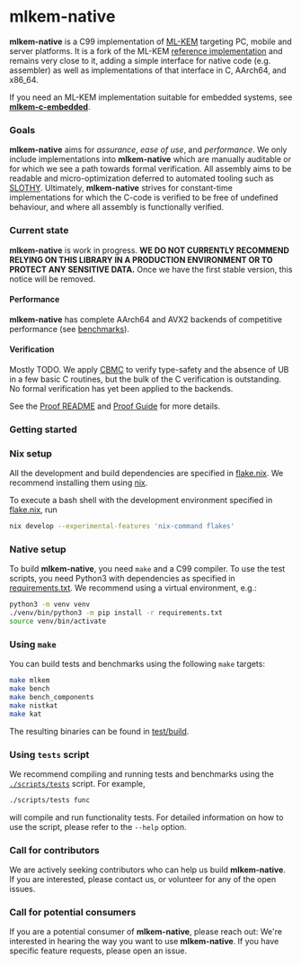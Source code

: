 [//]: # (SPDX-License-Identifier: CC-BY-4.0)

# mlkem-native

**mlkem-native** is a C99 implementation of [ML-KEM](https://doi.org/10.6028/NIST.FIPS.203.ipd) targeting
PC, mobile and server platforms. It is a fork of the ML-KEM [reference
implementation](https://github.com/pq-crystals/kyber/tree/main/ref) and remains very close to it, adding a simple
interface for native code (e.g. assembler) as well as implementations of that interface in C, AArch64, and x86_64.

If you need an ML-KEM implementation suitable for embedded systems, see
[**mlkem-c-embedded**](https://github.com/pq-code-package/mlkem-c-embedded/).


### Goals

**mlkem-native** aims for _assurance_, _ease of use_, and _performance_. We only include implementations into
**mlkem-native** which are manually auditable or for which we see a path towards formal verification. All assembly aims
to be readable and micro-optimization deferred to automated tooling such as
[SLOTHY](https://slothy-optimizer.github.io/slothy/). Ultimately, **mlkem-native** strives for constant-time
implementations for which the C-code is verified to be free of undefined behaviour, and where all assembly is
functionally verified.

### Current state

**mlkem-native** is work in progress. **WE DO NOT CURRENTLY RECOMMEND RELYING ON THIS LIBRARY IN A PRODUCTION
ENVIRONMENT OR TO PROTECT ANY SENSITIVE DATA.** Once we have the first stable version, this notice will be removed.

#### Performance

**mlkem-native** has complete AArch64 and AVX2 backends of competitive performance (see
[benchmarks](https://pq-code-package.github.io/mlkem-native/dev/bench/)).

#### Verification

Mostly TODO. We apply [CBMC](https://github.com/diffblue/cbmc) to verify type-safety and the absence of
UB in a few basic C routines, but the bulk of the C verification
is outstanding. No formal verification has yet been applied to the backends.

See the [Proof README](cbmc/proofs/README.md) and [Proof Guide](cbmc/proofs/proof_guide.md) for more details.

### Getting started

### Nix setup

All the development and build dependencies are specified in [flake.nix](flake.nix). We recommend installing them using
[nix](https://nixos.org/download/).

To execute a bash shell with the development environment specified in [flake.nix](flake.nix), run
```bash
nix develop --experimental-features 'nix-command flakes'
```

### Native setup

To build **mlkem-native**, you need `make` and a C99 compiler. To use the test scripts, you need Python3 with
dependencies as specified in [requirements.txt](requirements.txt). We recommend using a virtual environment, e.g.:

```bash
python3 -m venv venv
./venv/bin/python3 -m pip install -r requirements.txt
source venv/bin/activate
```

### Using `make`

You can build tests and benchmarks using the following `make` targets:

```bash
make mlkem
make bench
make bench_components
make nistkat
make kat
```

The resulting binaries can be found in [test/build](test/build).

### Using `tests` script

We recommend compiling and running tests and benchmarks using the [`./scripts/tests`](scripts/tests) script. For
example,

```bash
./scripts/tests func
```

will compile and run functionality tests. For detailed information on how to use the script, please refer to the
`--help` option.

### Call for contributors

We are actively seeking contributors who can help us build **mlkem-native**. If you are interested, please contact us,
or volunteer for any of the open issues.

### Call for potential consumers

If you are a potential consumer of **mlkem-native**, please reach out: We're interested in hearing the way you want to
use **mlkem-native**. If you have specific feature requests, please open an issue.
